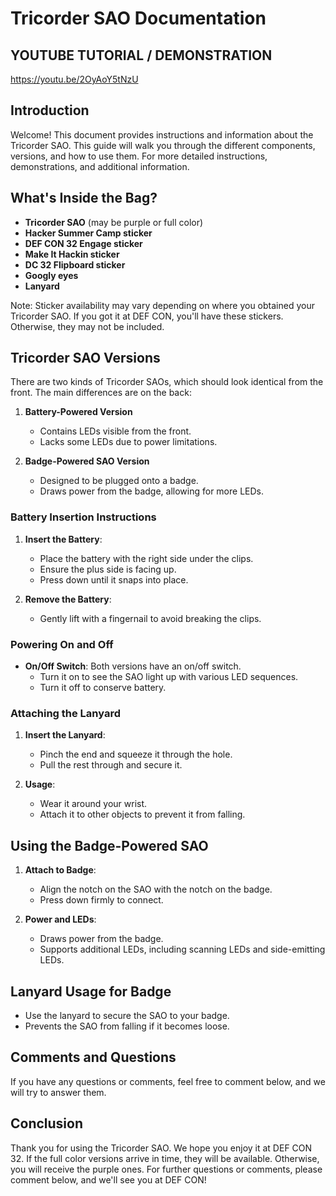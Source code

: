 # Tricorder SAO Documentation

## YOUTUBE TUTORIAL / DEMONSTRATION
https://youtu.be/2OyAoY5tNzU

## Introduction

Welcome! This document provides instructions and information about the Tricorder SAO. This guide will walk you through the different components, versions, and how to use them. For more detailed instructions, demonstrations, and additional information.

## What's Inside the Bag?

- **Tricorder SAO** (may be purple or full color)
- **Hacker Summer Camp sticker**
- **DEF CON 32 Engage sticker**
- **Make It Hackin sticker**
- **DC 32 Flipboard sticker**
- **Googly eyes**
- **Lanyard**

Note: Sticker availability may vary depending on where you obtained your Tricorder SAO. If you got it at DEF CON, you'll have these stickers. Otherwise, they may not be included.

## Tricorder SAO Versions

There are two kinds of Tricorder SAOs, which should look identical from the front. The main differences are on the back:

1. **Battery-Powered Version**
   - Contains LEDs visible from the front.
   - Lacks some LEDs due to power limitations.
   
2. **Badge-Powered SAO Version**
   - Designed to be plugged onto a badge.
   - Draws power from the badge, allowing for more LEDs.

### Battery Insertion Instructions

1. **Insert the Battery**:
    - Place the battery with the right side under the clips.
    - Ensure the plus side is facing up.
    - Press down until it snaps into place.

2. **Remove the Battery**:
    - Gently lift with a fingernail to avoid breaking the clips.

### Powering On and Off

- **On/Off Switch**: Both versions have an on/off switch.
    - Turn it on to see the SAO light up with various LED sequences.
    - Turn it off to conserve battery.

### Attaching the Lanyard

1. **Insert the Lanyard**:
    - Pinch the end and squeeze it through the hole.
    - Pull the rest through and secure it.

2. **Usage**:
    - Wear it around your wrist.
    - Attach it to other objects to prevent it from falling.

## Using the Badge-Powered SAO

1. **Attach to Badge**:
    - Align the notch on the SAO with the notch on the badge.
    - Press down firmly to connect.

2. **Power and LEDs**:
    - Draws power from the badge.
    - Supports additional LEDs, including scanning LEDs and side-emitting LEDs.

## Lanyard Usage for Badge

- Use the lanyard to secure the SAO to your badge.
- Prevents the SAO from falling if it becomes loose.

## Comments and Questions

If you have any questions or comments, feel free to comment below, and we will try to answer them.

## Conclusion

Thank you for using the Tricorder SAO. We hope you enjoy it at DEF CON 32. If the full color versions arrive in time, they will be available. Otherwise, you will receive the purple ones. For further questions or comments, please comment below, and we'll see you at DEF CON!

